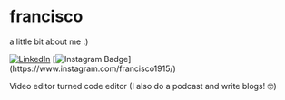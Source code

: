 # francisco
a little bit about me :)


<a href="https://www.linkedin.com/in/francisco-sierra-munoz/"><img alt="LinkedIn" src="https://img.shields.io/badge/LinkedIn-Francisco%20Sierra%20Munoz-blue?style=flat&logo=linkedin"></a> [![Instagram Badge](https://img.shields.io/badge/-francisco1915-pink?&logo=instagram&logoColor=white&link=[https://www.instagram.com/francisco1915/](https://www.instagram.com/francisco1915/))](https://www.instagram.com/francisco1915/)

Video editor turned code editor (I also do a podcast and write blogs! 🤓)

